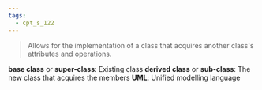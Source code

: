 ```yaml
---
tags:
  - cpt_s_122
---
```


> Allows for the implementation of a class that acquires another class's attributes and operations.

**base class** or **super-class**: Existing class
**derived class** or **sub-class**: The new class that acquires the members
**UML**: Unified modelling language